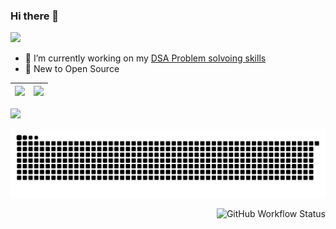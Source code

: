 ### Hi there 👋 
<img  src="https://media.giphy.com/media/ITacRy2zH4vMQ/giphy.gif" width="150">
<!--![Alt Text](https://media.giphy.com/media/ITacRy2zH4vMQ/giphy.gif)-->


- 🔭 I’m currently working on my [DSA Problem solvoing skills](https://github.com/Ashwin-exe/DSA-problem-solving)
- 🌱 New to Open Source
<!--- - 👯 I’m looking to collaborate on ...
- 🤔 I’m looking for help with ...
- 💬 Ask me about ...
- 😄 Pronouns: ...
- ⚡ Fun fact: ....
- 📫 How to reach me: --->
<!-- <h3 align ="center">Find me on</h3>
<br/>
<p align="center">
<br/>
<a href="https://twitter.com/ashwinnair0007">
  <img alt="guilyx | Twitter" width="35px" src="https://image.flaticon.com/icons/svg/2111/2111703.svg" />
</a>
<a href="https://www.linkedin.com/in/ashwin-nair-64ab25159/">
  <img alt="guilyx's LinkdeIN" width="35px" src="https://image.flaticon.com/icons/svg/2111/2111465.svg" />
</a>
<a href="https://www.instagram.com/ashwinn.exe/">
  <img alt="guilyx's Instagram" width="35px" src="https://image.flaticon.com/icons/svg/2111/2111421.svg" />
</a>
</p>

<h3 align ="center">Tech Stack</h3>

<p align="center">
	<img width="5%" style="padding:5px" src="https://img.icons8.com/color/144/000000/java-coffee-cup-logo.png"/>
<!-- 	<img width="10%" style="padding:5px" src="https://img.icons8.com/color/144/000000/python.png"/>
	<img width="10%" style="padding:5px" src="https://img.icons8.com/color/144/000000/javascript.png"/> -->
<!--   <img width="5%" style="padding:5px" src="https://miro.medium.com/max/500/1*ilC2Aqp5sZd1wi0CopD1Hw.png"/>
  <img width="5%" style="padding:5px" src="https://media.giphy.com/media/efmcjFrDm4RQ4j9N5i/giphy.gif"/>
  <img width="5%" style="padding:5px" src="https://media.giphy.com/media/Y4bzv6DYbYzy8jDnoW/giphy.gif"/>
<!--   <img width="10%" style="padding:10px" src="https://upload.wikimedia.org/wikipedia/commons/d/d5/IntelliJ_IDEA_Logo.svg"/>
  <img width="10%" style="padding:10px" src="https://upload.wikimedia.org/wikipedia/commons/9/98/WordPress_blue_logo.svg"/> -->
 
</p>



<!-- ![Top Langs](https://github-readme-stats.vercel.app/api/top-langs/?username=Ashwin-exe) -->

|<img src="https://github-readme-stats.vercel.app/api?username=ashwinair&title_color=DD053B&icon_color=DD053B&text_color=F8F8F8&bg_color=1D252C&show_icons=true"/>|<img src="https://github-readme-streak-stats.herokuapp.com?user=ashwinair&theme=dracula&hide_border=true&date_format=M%20j%5B%2C%20Y%5D&fire=DD053B&sideLabels=FFFFFF&border=000000&stroke=FFFFFF&ring=C00433D9&currStreakLabel=FFFFFF&sideNums=0DC22E&currStreakNum=88F8B2&background=1D252C"/>|
|---|---|

<img src="https://activity-graph.herokuapp.com/graph?username=ashwinair&theme=github" />



![Snake animation](https://raw.githubusercontent.com/ashwinair/ashwinair/output/github-contribution-grid-snake.svg)

<img alt="GitHub Workflow Status" src="https://img.shields.io/github/workflow/status/arnabsen1729/arnabsen1729/Build%20README?style=for-the-badge" align="right">
<!-- TO-DO's
//sorting visualizer
